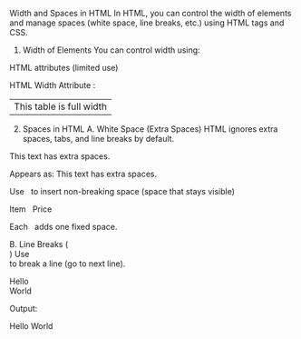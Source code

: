  Width and Spaces in HTML
In HTML, you can control the width of elements and manage spaces (white space, line breaks, etc.) using HTML tags and CSS.

 1. Width of Elements
You can control width using:

HTML attributes (limited use)


 HTML Width Attribute :

<table width="100%">
  <tr><td>This table is full width</td></tr>
</table>

2. Spaces in HTML
 A. White Space (Extra Spaces)
HTML ignores extra spaces, tabs, and line breaks by default.

<p>This     text     has    extra spaces.</p>
 Appears as: This text has extra spaces.

 Use &nbsp; to insert non-breaking space (space that stays visible)

<p>Item&nbsp;&nbsp;&nbsp;Price</p>
Each &nbsp; adds one fixed space.

 B. Line Breaks (<br>)
Use <br> to break a line (go to next line).

<p>Hello<br>World</p>
 Output:


Hello
World
